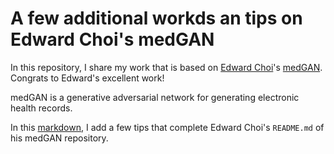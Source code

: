 A few additional workds an tips on Edward Choi's medGAN
=====================

In this repository, I share my work that is based on [Edward Choi](https://github.com/mp2893/)'s [medGAN](https://github.com/mp2893/medgan). Congrats to Edward's excellent work!

medGAN is a generative adversarial network for generating electronic health records.

In this [markdown](https://github.com/sylvaincom/medgan/blob/master/tips-for-medgan.md), I add a few tips that complete Edward Choi's `README.md` of his medGAN repository.
